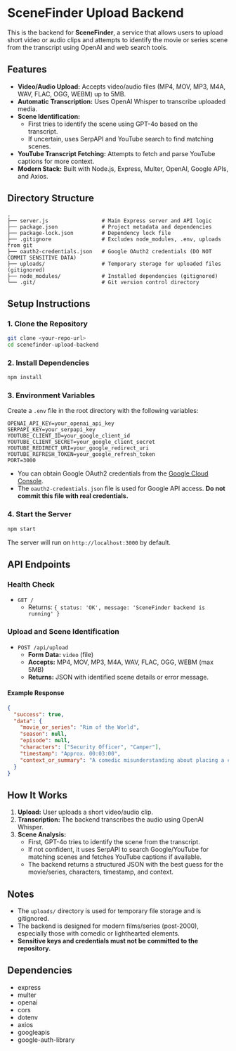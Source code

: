 # SceneFinder Upload Backend

This is the backend for **SceneFinder**, a service that allows users to upload short video or audio clips and attempts to identify the movie or series scene from the transcript using OpenAI and web search tools.

## Features

- **Video/Audio Upload:** Accepts video/audio files (MP4, MOV, MP3, M4A, WAV, FLAC, OGG, WEBM) up to 5MB.
- **Automatic Transcription:** Uses OpenAI Whisper to transcribe uploaded media.
- **Scene Identification:** 
  - First tries to identify the scene using GPT-4o based on the transcript.
  - If uncertain, uses SerpAPI and YouTube search to find matching scenes.
- **YouTube Transcript Fetching:** Attempts to fetch and parse YouTube captions for more context.
- **Modern Stack:** Built with Node.js, Express, Multer, OpenAI, Google APIs, and Axios.

## Directory Structure

```
.
├── server.js                 # Main Express server and API logic
├── package.json              # Project metadata and dependencies
├── package-lock.json         # Dependency lock file
├── .gitignore                # Excludes node_modules, .env, uploads from git
├── oauth2-credentials.json   # Google OAuth2 credentials (DO NOT COMMIT SENSITIVE DATA)
├── uploads/                  # Temporary storage for uploaded files (gitignored)
├── node_modules/             # Installed dependencies (gitignored)
└── .git/                     # Git version control directory
```

## Setup Instructions

### 1. Clone the Repository

```bash
git clone <your-repo-url>
cd scenefinder-upload-backend
```

### 2. Install Dependencies

```bash
npm install
```

### 3. Environment Variables

Create a `.env` file in the root directory with the following variables:

```
OPENAI_API_KEY=your_openai_api_key
SERPAPI_KEY=your_serpapi_key
YOUTUBE_CLIENT_ID=your_google_client_id
YOUTUBE_CLIENT_SECRET=your_google_client_secret
YOUTUBE_REDIRECT_URI=your_google_redirect_uri
YOUTUBE_REFRESH_TOKEN=your_google_refresh_token
PORT=3000
```

- You can obtain Google OAuth2 credentials from the [Google Cloud Console](https://console.cloud.google.com/).
- The `oauth2-credentials.json` file is used for Google API access. **Do not commit this file with real credentials.**

### 4. Start the Server

```bash
npm start
```

The server will run on `http://localhost:3000` by default.

## API Endpoints

### Health Check

- `GET /`
  - Returns: `{ status: 'OK', message: 'SceneFinder backend is running' }`

### Upload and Scene Identification

- `POST /api/upload`
  - **Form Data:** `video` (file)
  - **Accepts:** MP4, MOV, MP3, M4A, WAV, FLAC, OGG, WEBM (max 5MB)
  - **Returns:** JSON with identified scene details or error message.

#### Example Response

```json
{
  "success": true,
  "data": {
    "movie_or_series": "Rim of the World",
    "season": null,
    "episode": null,
    "characters": ["Security Officer", "Camper"],
    "timestamp": "Approx. 00:03:00",
    "context_or_summary": "A comedic misunderstanding about placing a cell phone in a box at summer camp."
  }
}
```

## How It Works

1. **Upload:** User uploads a short video/audio clip.
2. **Transcription:** The backend transcribes the audio using OpenAI Whisper.
3. **Scene Analysis:** 
   - First, GPT-4o tries to identify the scene from the transcript.
   - If not confident, it uses SerpAPI to search Google/YouTube for matching scenes and fetches YouTube captions if available.
   - The backend returns a structured JSON with the best guess for the movie/series, characters, timestamp, and context.

## Notes

- The `uploads/` directory is used for temporary file storage and is gitignored.
- The backend is designed for modern films/series (post-2000), especially those with comedic or lighthearted elements.
- **Sensitive keys and credentials must not be committed to the repository.**

## Dependencies

- express
- multer
- openai
- cors
- dotenv
- axios
- googleapis
- google-auth-library